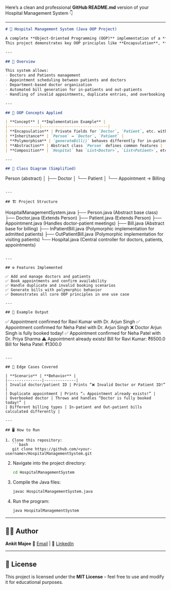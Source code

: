 Here’s a clean and professional **GitHub README.md** version of your Hospital Management System 👇

---

```markdown
# 🏥 Hospital Management System (Java OOP Project)

A complete **Object-Oriented Programming (OOP)** implementation of a **Hospital Management System** in Java.  
This project demonstrates key OOP principles like **Encapsulation**, **Inheritance**, **Polymorphism**, **Abstraction**, and **Composition** through real-world hospital use cases.

---

## 🚀 Overview

This system allows:
- Doctors and Patients management  
- Appointment scheduling between patients and doctors  
- Department-based doctor organization  
- Automated bill generation for in-patients and out-patients  
- Handling of invalid appointments, duplicate entries, and overbooking scenarios  

---

## 🧩 OOP Concepts Applied

| **Concept** | **Implementation Example** |
|--------------|-----------------------------|
| **Encapsulation** | Private fields for `Doctor`, `Patient`, etc. with getters/setters |
| **Inheritance** | `Person` → `Doctor`, `Patient` |
| **Polymorphism** | `generateBill()` behaves differently for in-patient and out-patient |
| **Abstraction** | Abstract class `Person` defines common features |
| **Composition** | `Hospital` has `List<Doctor>`, `List<Patient>`, etc. |

---

## 🧠 Class Diagram (Simplified)

```

Person (abstract)
│
├── Doctor
│
└── Patient
│
└── Appointment → Billing

```

---

## 🏗️ Project Structure

```

HospitalManagementSystem.java
├── Person.java               (Abstract base class)
├── Doctor.java               (Extends Person)
├── Patient.java              (Extends Person)
├── Appointment.java          (Handles doctor-patient meetings)
├── Bill.java                 (Abstract base for billing)
├── InPatientBill.java        (Polymorphic implementation for admitted patients)
├── OutPatientBill.java       (Polymorphic implementation for visiting patients)
└── Hospital.java             (Central controller for doctors, patients, appointments)

```

---

## ⚙️ Features Implemented

✅ Add and manage doctors and patients  
✅ Book appointments and confirm availability  
✅ Handle duplicate and invalid booking scenarios  
✅ Generate bills with polymorphic behavior  
✅ Demonstrates all core OOP principles in one use case  

---

## 🧾 Example Output

```

✅ Appointment confirmed for Ravi Kumar with Dr. Arjun Singh
✅ Appointment confirmed for Neha Patel with Dr. Arjun Singh
❌ Doctor Arjun Singh is fully booked today!
✅ Appointment confirmed for Neha Patel with Dr. Priya Sharma
⚠️ Appointment already exists!
Bill for Ravi Kumar: ₹6500.0
Bill for Neha Patel: ₹1300.0

````

---

## 🧪 Edge Cases Covered

| **Scenario** | **Behavior** |
|---------------|--------------|
| Invalid doctor/patient ID | Prints “❌ Invalid Doctor or Patient ID!” |
| Duplicate appointment | Prints “⚠️ Appointment already exists!” |
| Overbooked doctor | Throws and handles “Doctor is fully booked today!” |
| Different billing types | In-patient and Out-patient bills calculated differently |

---

## 🖥️ How to Run

1. Clone this repository:
   ```bash
   git clone https://github.com/<your-username>/HospitalManagementSystem.git
````

2. Navigate into the project directory:

   ```bash
   cd HospitalManagementSystem
   ```
3. Compile the Java files:

   ```bash
   javac HospitalManagementSystem.java
   ```
4. Run the program:

   ```bash
   java HospitalManagementSystem
   ```

---

## 🧑‍💻 Author

**Ankit Majee**
📧 [Email](mailto:ankitmajee.05@gmail.com) | 💼 [LinkedIn](https://linkedin.com/in/ankitmajee)

---

## 🏁 License

This project is licensed under the **MIT License** – feel free to use and modify it for educational purposes.
